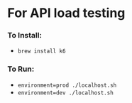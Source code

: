 # For API load testing

### To Install:
- `brew install k6`

### To Run:
- `environment=prod ./localhost.sh`
- `environment=dev ./localhost.sh`
